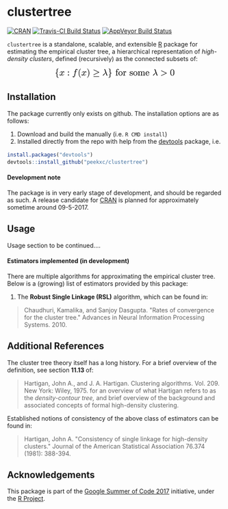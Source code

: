 # clustertree
[![CRAN](http://www.r-pkg.org/badges/version/clustertree)](#)
[![Travis-CI Build Status](https://travis-ci.org/peekxc/clustertree.svg?branch=master)](https://travis-ci.org/peekxc/clustertree)
[![AppVeyor Build Status](https://ci.appveyor.com/api/projects/status/github/peekxc/clustertree?branch=master&svg=true)](https://ci.appveyor.com/project/peekxc/clustertree)

`clustertree` is a standalone, scalable, and extensible [R](https://www.r-project.org/package) package for estimating the empirical cluster tree, a hierarchical representation of *high-density clusters*, defined (recursively) as the connected subsets of: 

<div style = "text-align:center" align="center"> <img src="clustertree.png" width = "278"/> </div>

## Installation 
The package currently only exists on github. The installation options are as follows: 

1. Download and build the manually (i.e. `R CMD install`)
2. Installed directly from the repo with help from the [devtools](https://github.com/hadley/devtools) package, i.e. 

```R
install.packages("devtools")
devtools::install_github("peekxc/clustertree")
```
#### Development note 
The package is in very early stage of development, and should be regarded as such. A release candidate for [CRAN](https://cran.r-project.org/) is planned for approximately sometime around 09-5-2017. 

## Usage 
Usage section to be continued.... 

#### Estimators implemented (in development)
There are multiple algorithms for approximating the empirical cluster tree. Below is a (growing) list of estimators provided by this package:

1. The **Robust Single Linkage (RSL)** algorithm, which can be found in: 

> Chaudhuri, Kamalika, and Sanjoy Dasgupta. "Rates of convergence for the cluster tree." Advances in Neural Information Processing Systems. 2010.


## Additional References
The cluster tree theory itself has a long history. For a brief overview of the definition, see section  **11.13** of: 
> Hartigan, John A., and J. A. Hartigan. Clustering algorithms. Vol. 209. New York: Wiley, 1975.
for an overview of what Hartigan refers to as the *density-contour tree,* and brief overview of the background and associated concepts of formal high-density clustering. 

Established notions of consistency of the above class of estimators can be found in: 
> Hartigan, John A. "Consistency of single linkage for high-density clusters." Journal of the American Statistical Association 76.374 (1981): 388-394.


## Acknowledgements 
This package is part of the [Google Summer of Code 2017](https://summerofcode.withgoogle.com/dashboard/project/5111030546956288/overview/) initiative, under the [R Project](https://www.r-project.org/). 